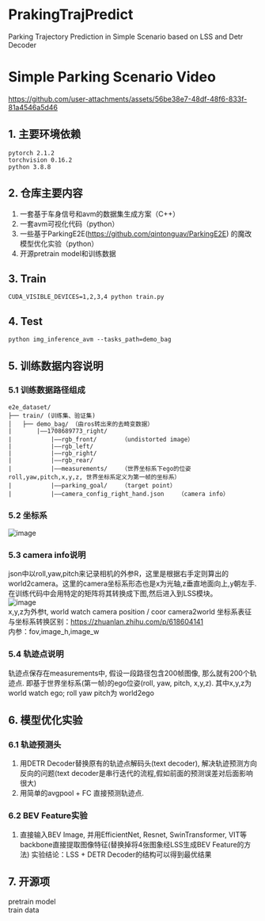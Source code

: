 # PrakingTrajPredict
Parking Trajectory Prediction in Simple Scenario based on LSS and Detr Decoder

#  Simple Parking Scenario Video  
https://github.com/user-attachments/assets/56be38e7-48df-48f6-833f-81a4546a5d46

## 1. 主要环境依赖
``` 
pytorch 2.1.2  
torchvision 0.16.2  
python 3.8.8
``` 
## 2. 仓库主要内容
1. 一套基于车身信号和avm的数据集生成方案（C++）
2. 一套avm可视化代码（python）
3. 一些基于ParkingE2E(https://github.com/qintonguav/ParkingE2E) 的魔改模型优化实验（python）
4. 开源pretrain model和训练数据

## 3. Train
``` 
CUDA_VISIBLE_DEVICES=1,2,3,4 python train.py
``` 
## 4. Test
``` 
python img_inference_avm --tasks_path=demo_bag
``` 
## 5. 训练数据内容说明

### 5.1 训练数据路径组成  
```
e2e_dataset/
├── train/ (训练集、验证集)
│   ├── demo_bag/ （由ros转出来的去畸变数据）
|       |——1708689773_right/    
|           |——rgb_front/       （undistorted image）
|           |——rgb_left/
|           |——rgb_right/
|           |——rgb_rear/
|           |——measurements/    （世界坐标系下ego的位姿roll,yaw,pitch,x,y,z, 世界坐标系定义为第一帧的坐标系）
|           |——parking_goal/    （target point）
|           |——camera_config_right_hand.json    （camera info）
``` 

### 5.2 坐标系
![image](https://github.com/user-attachments/assets/198edb78-e587-4646-a649-7c91c16f8b46)


### 5.3 camera info说明
json中以roll,yaw,pitch来记录相机的外参R，这里是根据右手定则算出的world2camera。这里的camera坐标系形态也是x为光轴,z垂直地面向上,y朝左手. 在训练代码中会用特定的矩阵将其转换成下图,然后进入到LSS模块。  
![image](https://github.com/user-attachments/assets/ff901b70-eb17-49eb-bece-7afb1bad2944)  
x,y,z为外参t, world watch camera position / coor camera2world  坐标系表征与坐标系转换区别：https://zhuanlan.zhihu.com/p/618604141  
内参：fov,image_h,image_w

### 5.4 轨迹点说明
轨迹点保存在measurements中, 假设一段路径包含200帧图像, 那么就有200个轨迹点. 即基于世界坐标系(第一帧)的ego位姿(roll, yaw, pitch, x,y,z). 其中x,y,z为 world watch ego; roll yaw pitch为 world2ego


## 6. 模型优化实验
### 6.1 轨迹预测头
1. 用DETR Decoder替换原有的轨迹点解码头(text decoder), 解决轨迹预测方向反向的问题(text decoder是串行迭代的流程,假如前面的预测误差对后面影响很大)
2. 用简单的avgpool + FC 直接预测轨迹点.

### 6.2 BEV Feature实验
1. 直接输入BEV Image, 并用EfficientNet, Resnet, SwinTransformer, VIT等backbone直接提取图像特征(替换掉将4张图象经LSS生成BEV Feature的方法)
实验结论：LSS + DETR Decoder的结构可以得到最优结果
   

## 7. 开源项
pretrain model  
train data





